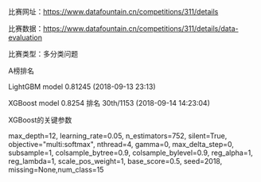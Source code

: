 比赛网址：https://www.datafountain.cn/competitions/311/details

比赛数据：https://www.datafountain.cn/competitions/311/details/data-evaluation

比赛类型：多分类问题

A榜排名

LightGBM model 0.81245 (2018-09-13 23:13)

XGBoost model 0.8254 排名 30th/1153 (2018-09-14 14:23:04)

XGBoost的关键参数

max_depth=12, learning_rate=0.05,
n_estimators=752, silent=True,
objective="multi:softmax",
nthread=4, gamma=0,
max_delta_step=0, subsample=1, colsample_bytree=0.9, colsample_bylevel=0.9,
reg_alpha=1, reg_lambda=1, scale_pos_weight=1,
base_score=0.5, seed=2018, missing=None,num_class=15
